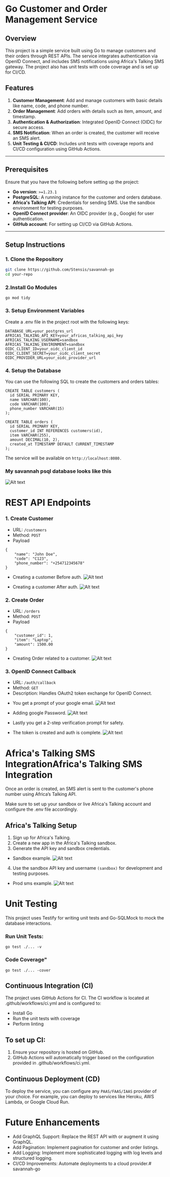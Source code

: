# Go Customer and Order Management Service

## Overview

This project is a simple service built using Go to manage customers and their orders through REST APIs. The service integrates authentication via OpenID Connect, and includes SMS notifications using Africa's Talking SMS gateway. The project also has unit tests with code coverage and is set up for CI/CD.

## Features

1. **Customer Management**: Add and manage customers with basic details like name, code, and phone number.
2. **Order Management**: Add orders with details such as item, amount, and timestamp.
3. **Authentication & Authorization**: Integrated OpenID Connect (OIDC) for secure access.
4. **SMS Notification**: When an order is created, the customer will receive an SMS alert.
5. **Unit Testing & CI/CD**: Includes unit tests with coverage reports and CI/CD configuration using GitHub Actions.

---

## Prerequisites

Ensure that you have the following before setting up the project:

- **Go version**: `>=1.23.1`
- **PostgreSQL**: A running instance for the customer and orders database.
- **Africa's Talking API**: Credentials for sending SMS. Use the sandbox environment for testing purposes.
- **OpenID Connect provider**: An OIDC provider (e.g., Google) for user authentication.
- **GitHub account**: For setting up CI/CD via GitHub Actions.

---

## Setup Instructions

### 1. Clone the Repository

```bash
git clone https://github.com/Stensis/savannah-go
cd your-repo
```

### 2.Install Go Modules

```
go mod tidy
```

### 3. Setup Environment Variables

Create a .env file in the project root with the following keys:

```
DATABASE_URL=your_postgres_url
AFRICAS_TALKING_API_KEY=your_africas_talking_api_key
AFRICAS_TALKING_USERNAME=sandbox
AFRICAS_TALKING_ENVIRONMENT=sandbox
OIDC_CLIENT_ID=your_oidc_client_id
OIDC_CLIENT_SECRET=your_oidc_client_secret
OIDC_PROVIDER_URL=your_oidc_provider_url
```

### 4. Setup the Database

You can use the following SQL to create the customers and orders tables:

```
CREATE TABLE customers (
  id SERIAL PRIMARY KEY,
  name VARCHAR(100),
  code VARCHAR(100),
  phone_number VARCHAR(15)
);

CREATE TABLE orders (
  id SERIAL PRIMARY KEY,
  customer_id INT REFERENCES customers(id),
  item VARCHAR(255),
  amount DECIMAL(10, 2),
  created_at TIMESTAMP DEFAULT CURRENT_TIMESTAMP
);
```

The service will be available on `http://localhost:8080.`

### My savannah psql database looks like this

  ![Alt text](/assets/psqldatabase.png "Creating a customer before auth")

  

# REST API Endpoints

### 1. Create Customer

- URL: `/customers`
- Method: `POST`
- Payload

```
{
    "name": "John Doe",
    "code": "C123",
    "phone_number": "+254712345678"
}
```

- Creating a customer Before auth.
  ![Alt text](/assets/invalidtoken.png "Creating a customer before auth")

- Creating a customer After auth.
  ![Alt text](/assets/usercreated.png "Creating a customer After auth")

### 2. Create Order

- URL: `/orders`
- Method: `POST`
- Payload

```
{
    "customer_id": 1,
    "item": "Laptop",
    "amount": 1500.00
}
```

- Creating Order related to a customer.
  ![Alt text](/assets/OrderSuccess.png "Creating a customer After auth")

### 3. OpenID Connect Callback

- URL: `/auth/callback`
- Method: `GET`
- Description: Handles OAuth2 token exchange for OpenID Connect.

* You get a prompt of your google email.
  ![Alt text](/assets/AuthLogin.png "Creating a customer After auth")

- Adding google Password.
  ![Alt text](/assets/Password.png "Creating a customer After auth")

- Lastly you get a 2-step verification prompt for safety.

- The token is created and auth is complete.
  ![Alt text](/assets/token.png "Creating a customer After auth")

# Africa's Talking SMS IntegrationAfrica's Talking SMS Integration

Once an order is created, an SMS alert is sent to the customer's phone number using Africa’s Talking API.

Make sure to set up your sandbox or live Africa's Talking account and configure the .env file accordingly.

## Africa's Talking Setup

1. Sign up for Africa's Talking.
2. Create a new app in the Africa's Talking sandbox.
3. Generate the API key and sandbox credentials.

- Sandbox example.
  ![Alt text](/assets/sms.png "Creating a customer After auth")
4. Use the sandbox API key and username `(sandbox)` for development and testing purposes.


- Prod sms example.
  ![Alt text](/assets/PRODsms.png "Creating a customer After auth")

# Unit Testing

This project uses Testify for writing unit tests and Go-SQLMock to mock the database interactions.

### Run Unit Tests:

```
go test ./... -v
```

### Code Coverage"

```
go test ./... -cover
```

## Continuous Integration (CI)

The project uses GitHub Actions for CI. The CI workflow is located at .github/workflows/ci.yml and is configured to:

- Install Go
- Run the unit tests with coverage
- Perform linting

## To set up CI:

1. Ensure your repository is hosted on GitHub.
2. GitHub Actions will automatically trigger based on the configuration provided in .github/workflows/ci.yml.

## Continuous Deployment (CD)

To deploy the service, you can configure any `PAAS/FAAS/IAAS` provider of your choice. For example, you can deploy to services like Heroku, AWS Lambda, or Google Cloud Run.

# Future Enhancements

- Add GraphQL Support: Replace the REST API with or augment it using GraphQL.
- Add Pagination: Implement pagination for customer and order listings.
- Add Logging: Implement more sophisticated logging with log levels and structured logging.
- CI/CD Improvements: Automate deployments to a cloud provider.# savannah-go
